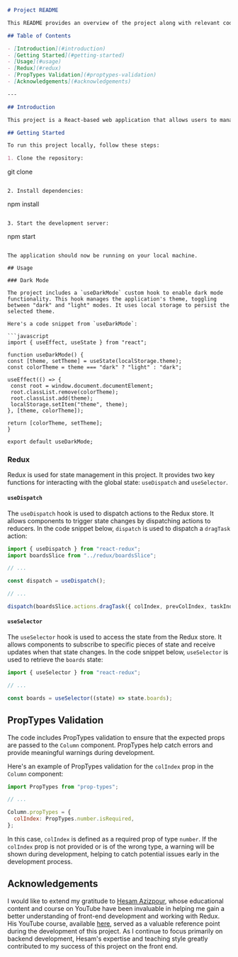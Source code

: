 ```markdown
# Project README

This README provides an overview of the project along with relevant code snippets and explanations.

## Table of Contents

- [Introduction](#introduction)
- [Getting Started](#getting-started)
- [Usage](#usage)
- [Redux](#redux)
- [PropTypes Validation](#proptypes-validation)
- [Acknowledgements](#acknowledgements)

---

## Introduction

This project is a React-based web application that allows users to manage tasks on a digital board. It incorporates features like task drag-and-drop, dark mode functionality, and utilizes Redux for state management.

## Getting Started

To run this project locally, follow these steps:

1. Clone the repository:
```

git clone <repository-url>

```

2. Install dependencies:
```

npm install

```

3. Start the development server:
```

npm start

````

The application should now be running on your local machine.

## Usage

### Dark Mode

The project includes a `useDarkMode` custom hook to enable dark mode functionality. This hook manages the application's theme, toggling between "dark" and "light" modes. It uses local storage to persist the selected theme.

Here's a code snippet from `useDarkMode`:

```javascript
import { useEffect, useState } from "react";

function useDarkMode() {
const [theme, setTheme] = useState(localStorage.theme);
const colorTheme = theme === "dark" ? "light" : "dark";

useEffect(() => {
 const root = window.document.documentElement;
 root.classList.remove(colorTheme);
 root.classList.add(theme);
 localStorage.setItem("theme", theme);
}, [theme, colorTheme]);

return [colorTheme, setTheme];
}

export default useDarkMode;
````

### Redux

Redux is used for state management in this project. It provides two key functions for interacting with the global state: `useDispatch` and `useSelector`.

#### `useDispatch`

The `useDispatch` hook is used to dispatch actions to the Redux store. It allows components to trigger state changes by dispatching actions to reducers. In the code snippet below, `dispatch` is used to dispatch a `dragTask` action:

```javascript
import { useDispatch } from "react-redux";
import boardsSlice from "../redux/boardsSlice";

// ...

const dispatch = useDispatch();

// ...

dispatch(boardsSlice.actions.dragTask({ colIndex, prevColIndex, taskIndex }));
```

#### `useSelector`

The `useSelector` hook is used to access the state from the Redux store. It allows components to subscribe to specific pieces of state and receive updates when that state changes. In the code snippet below, `useSelector` is used to retrieve the `boards` state:

```javascript
import { useSelector } from "react-redux";

// ...

const boards = useSelector((state) => state.boards);
```

## PropTypes Validation

The code includes PropTypes validation to ensure that the expected props are passed to the `Column` component. PropTypes help catch errors and provide meaningful warnings during development.

Here's an example of PropTypes validation for the `colIndex` prop in the `Column` component:

```javascript
import PropTypes from "prop-types";

// ...

Column.propTypes = {
  colIndex: PropTypes.number.isRequired,
};
```

In this case, `colIndex` is defined as a required prop of type `number`. If the `colIndex` prop is not provided or is of the wrong type, a warning will be shown during development, helping to catch potential issues early in the development process.

## Acknowledgements

I would like to extend my gratitude to [Hesam Azizpour](https://www.linkedin.com/in/hesam-azizpour-23259b265/), whose educational content and course on YouTube have been invaluable in helping me gain a better understanding of front-end development and working with Redux. His YouTube course, available [here](https://www.youtube.com/watch?v=3RWMktZNsJQ&t=4820s), served as a valuable reference point during the development of this project. As I continue to focus primarily on backend development, Hesam's expertise and teaching style greatly contributed to my success of this project on the front end.
